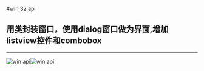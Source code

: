 #win 32 api
## 用类封装窗口，使用dialog窗口做为界面,增加listview控件和combobox
***
![win api](https://github.com/Roger8/win32api-tourial2/blob/master/winapi_with_class7/p1.jpg "windows1")![win api](https://github.com/Roger8/win32api-tourial2/blob/master//winapi_with_class7/p2.jpg "windows1")



